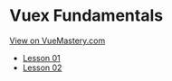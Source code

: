 # Vuex Fundamentals
[View on VueMastery.com](https://vuemastery.com/courses/vuex-fundamentals)
* [Lesson 01](https://player.vimeo.com/video/515894346?autoplay=1&app_id=122963)
* [Lesson 02](https://player.vimeo.com/video/529759116?autoplay=1&app_id=122963)
